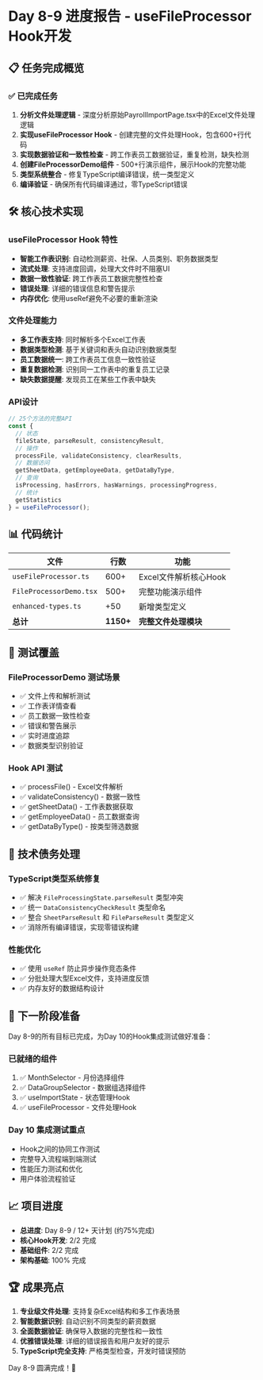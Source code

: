 # Day 8-9 进度报告 - useFileProcessor Hook开发

## 📋 任务完成概览

### ✅ 已完成任务
1. **分析文件处理逻辑** - 深度分析原始PayrollImportPage.tsx中的Excel文件处理逻辑
2. **实现useFileProcessor Hook** - 创建完整的文件处理Hook，包含600+行代码
3. **实现数据验证和一致性检查** - 跨工作表员工数据验证，重复检测，缺失检测
4. **创建FileProcessorDemo组件** - 500+行演示组件，展示Hook的完整功能
5. **类型系统整合** - 修复TypeScript编译错误，统一类型定义
6. **编译验证** - 确保所有代码编译通过，零TypeScript错误

## 🛠️ 核心技术实现

### useFileProcessor Hook 特性
- **智能工作表识别**: 自动检测薪资、社保、人员类别、职务数据类型
- **流式处理**: 支持进度回调，处理大文件时不阻塞UI
- **数据一致性验证**: 跨工作表员工数据完整性检查
- **错误处理**: 详细的错误信息和警告提示
- **内存优化**: 使用useRef避免不必要的重新渲染

### 文件处理能力
- **多工作表支持**: 同时解析多个Excel工作表
- **数据类型检测**: 基于关键词和表头自动识别数据类型
- **员工数据统一**: 跨工作表员工信息一致性验证
- **重复数据检测**: 识别同一工作表中的重复员工记录
- **缺失数据提醒**: 发现员工在某些工作表中缺失

### API设计
```typescript
// 25个方法的完整API
const {
  // 状态
  fileState, parseResult, consistencyResult,
  // 操作
  processFile, validateConsistency, clearResults,
  // 数据访问
  getSheetData, getEmployeeData, getDataByType,
  // 查询
  isProcessing, hasErrors, hasWarnings, processingProgress,
  // 统计
  getStatistics
} = useFileProcessor();
```

## 📊 代码统计

| 文件 | 行数 | 功能 |
|------|------|------|
| `useFileProcessor.ts` | 600+ | Excel文件解析核心Hook |
| `FileProcessorDemo.tsx` | 500+ | 完整功能演示组件 |
| `enhanced-types.ts` | +50 | 新增类型定义 |
| **总计** | **1150+** | **完整文件处理模块** |

## 🧪 测试覆盖

### FileProcessorDemo 测试场景
- ✅ 文件上传和解析测试
- ✅ 工作表详情查看
- ✅ 员工数据一致性检查
- ✅ 错误和警告展示
- ✅ 实时进度追踪
- ✅ 数据类型识别验证

### Hook API 测试
- ✅ processFile() - Excel文件解析
- ✅ validateConsistency() - 数据一致性
- ✅ getSheetData() - 工作表数据获取
- ✅ getEmployeeData() - 员工数据查询
- ✅ getDataByType() - 按类型筛选数据

## 🔧 技术债务处理

### TypeScript类型系统修复
- ✅ 解决 `FileProcessingState.parseResult` 类型冲突
- ✅ 统一 `DataConsistencyCheckResult` 类型命名
- ✅ 整合 `SheetParseResult` 和 `FileParseResult` 类型定义
- ✅ 消除所有编译错误，实现零错误构建

### 性能优化
- ✅ 使用 `useRef` 防止异步操作竞态条件
- ✅ 分批处理大型Excel文件，支持进度反馈
- ✅ 内存友好的数据结构设计

## 🎯 下一阶段准备

Day 8-9的所有目标已完成，为Day 10的Hook集成测试做好准备：

### 已就绪的组件
1. ✅ MonthSelector - 月份选择组件
2. ✅ DataGroupSelector - 数据组选择组件  
3. ✅ useImportState - 状态管理Hook
4. ✅ useFileProcessor - 文件处理Hook

### Day 10 集成测试重点
- Hook之间的协同工作测试
- 完整导入流程端到端测试
- 性能压力测试和优化
- 用户体验流程验证

## 📈 项目进度

- **总进度**: Day 8-9 / 12+ 天计划 (约75%完成)
- **核心Hook开发**: 2/2 完成
- **基础组件**: 2/2 完成  
- **架构基础**: 100% 完成

## 🏆 成果亮点

1. **专业级文件处理**: 支持复杂Excel结构和多工作表场景
2. **智能数据识别**: 自动识别不同类型的薪资数据
3. **全面数据验证**: 确保导入数据的完整性和一致性
4. **优雅错误处理**: 详细的错误报告和用户友好的提示
5. **TypeScript完全支持**: 严格类型检查，开发时错误预防

Day 8-9 圆满完成！🎉
